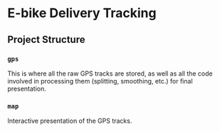 # E-bike Delivery Tracking

## Project Structure

### `gps`

This is where all the raw GPS tracks are stored, as well as all the code involved in processing them (splitting, smoothing, etc.) for final presentation.

### `map`

Interactive presentation of the GPS tracks.
